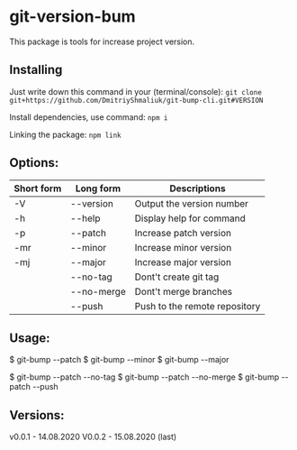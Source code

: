 # git-version-bum

This package is tools for increase project version.

## Installing

Just write down this command in your (terminal/console):
`git clone git+https://github.com/DmitriyShmaliuk/git-bump-cli.git#VERSION`

Install dependencies, use command:
`npm i`

Linking the package:
`npm link`

## Options:

| Short form | Long form  | Descriptions                  |
| ---------- | ---------- | ----------------------------- |
| -V         | --version  | Output the version number     |
| -h         | --help     | Display help for command      |
| -p         | --patch    | Increase patch version        |
| -mr        | --minor    | Increase minor version        |
| -mj        | --major    | Increase major version        |
|            | --no-tag   | Dont't create git tag         |
|            | --no-merge | Dont't merge branches         |
|            | --push     | Push to the remote repository |

## Usage:

$ git-bump --patch
$ git-bump --minor
$ git-bump --major

$ git-bump --patch --no-tag
$ git-bump --patch --no-merge
$ git-bump --patch --push

## Versions:
v0.0.1 - 14.08.2020
V0.0.2 - 15.08.2020 (last)
